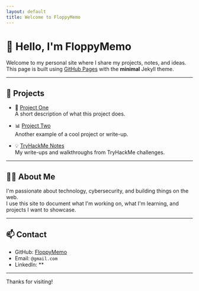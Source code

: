 ```yaml
---
layout: default
title: Welcome to FloppyMemo
---
```


# 👋 Hello, I'm FloppyMemo

Welcome to my personal site where I share my projects, notes, and ideas.  
This page is built using [GitHub Pages](https://pages.github.com/) with the **minimal** Jekyll theme.

---

## 🚀 Projects

- 🔧 [Project One](https://github.com/FloppyMemo/project1)  
  A short description of what this project does.

- 📊 [Project Two](https://github.com/FloppyMemo/project2)  
  Another example of a cool project or write-up.

- 💡 [TryHackMe Notes](https://github.com/FloppyMemo/THM-Notes)  
  My write-ups and walkthroughs from TryHackMe challenges.

---

## 👨‍💻 About Me

I'm passionate about technology, cybersecurity, and building things on the web.  
I use this site to document what I'm working on, what I'm learning, and projects I want to showcase.

---

## 📫 Contact

- GitHub: [FloppyMemo](https://github.com/FloppyMemo)
- Email: `@gmail.com`
- LinkedIn: **

---

Thanks for visiting!
